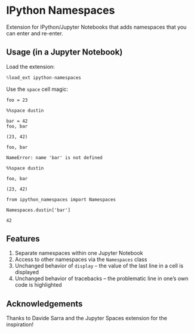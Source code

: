 # IPython Namespaces

Extension for IPython/Jupyter Notebooks that adds namespaces that you can enter and re-enter.

## Usage (in a Jupyter Notebook)

Load the extension:

```python
%load_ext ipython-namespaces
```

Use the `space` cell magic:

```
foo = 23
```

```
%%space dustin

bar = 42
foo, bar
```

`(23, 42)`

```
foo, bar
```

`NameError: name 'bar' is not defined`

```
%%space dustin

foo, bar
```

`(23, 42)`

```
from ipython_namespaces import Namespaces

Namespaces.dustin['bar']
```

`42`

## Features

1. Separate namespaces within one Jupyter Notebook
2. Access to other namespaces via the `Namespaces` class
3. Unchanged behavior of `display` – the value of the last line in a cell is displayed
4. Unchanged behavior of tracebacks – the problematic line in one’s own code is highlighted

## Acknowledgements

Thanks to Davide Sarra and the Jupyter Spaces extension for the inspiration!